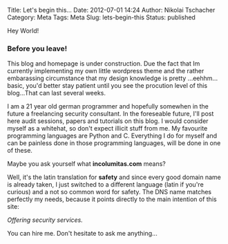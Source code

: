 Title: Let's begin this...
Date: 2012-07-01 14:24
Author: Nikolai Tschacher
Category: Meta
Tags: Meta
Slug: lets-begin-this
Status: published

Hey World!

### Before you leave!

This blog and homepage is under construction. Due the fact that Im
currently implementing my own little wordpress theme and the rather
embarassing circumstance that my design knowledge is pretty ...eehhm...
basic, you'd better stay patient until you see the procution level of
this blog...That can last several weeks.

I am a 21 year old german programmer and hopefully somewhen in the
future a freelancing security consultant. In the foreseable future, I'll
post here audit sessions, papers and tutorials on this blog. I would
consider myself as a whitehat, so don't expect illicit stuff from me. My
favourite programming languages are Python and C. Everything I do for
myself and can be painless done in those programming languages, will be
done in one of these.

Maybe you ask yourself what **incolumitas.com** means?

Well, it's the latin translation for **safety** and since every good
domain name is already taken, I just switched to a different language
(latin if you're curious) and a not so common word for safety. The DNS
name matches perfectly my needs, because it points directly to the main
intention of this site:

*Offering security services.*

You can hire me. Don't hesitate to ask me anything...
